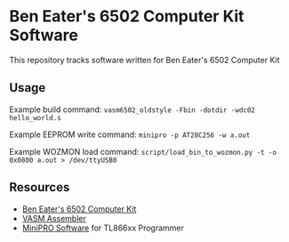# Ben Eater's 6502 Computer Kit Software
This repository tracks software written for Ben Eater's 6502 Computer Kit

## Usage 
Example build command: `vasm6502_oldstyle -Fbin -dotdir -wdc02 hello_world.s`

Example EEPROM write command: `minipro -p AT28C256 -w a.out`

Example WOZMON load command: `script/load_bin_to_wozmon.py -t -o 0x0800 a.out > /dev/ttyUSB0`

## Resources
- [Ben Eater's 6502 Computer Kit](https://eater.net/6502)
- [VASM Assembler](http://www.compilers.de/vasm.html)
- [MiniPRO Software](https://gitlab.com/DavidGriffith/minipro) for TL866xx Programmer